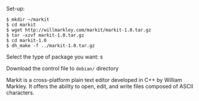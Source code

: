 Set-up:
```
$ mkdir ~/markit
$ cd markit
$ wget http://willmarkley.com/markit/markit-1.0.tar.gz
$ tar -xzvf markit-1.0.tar.gz
$ cd markit-1.0
$ dh_make -f ../markit-1.0.tar.gz
```
Select the type of package you want: s

Download the control file to `debian/` directory  

 Markit is a cross-platform plain text editor developed in C++ by 
 William Markley.  It offers the ability to open, edit, and write 
 files composed of ASCII characters.
